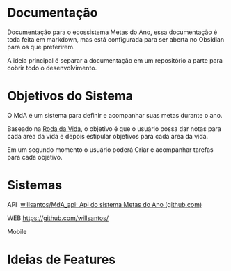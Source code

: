 
# Documentação

Documentação para o ecossistema Metas do Ano, essa documentação é toda feita em markdown, mas está configurada para ser aberta no Obsidian para os que preferirem.

  

A ideia principal é separar a documentação em um repositório a parte para cobrir todo o desenvolvimento.

  

# Objetivos do Sistema

O MdA é um sistema para definir e acompanhar suas metas durante o ano.

Baseado na [Roda da Vida](Roda%20da%20Vida.md), o objetivo é que o usuário possa dar notas para cada area da vida e depois estipular objetivos para cada area da vida.

Em um segundo momento o usuário poderá Criar e acompanhar tarefas para cada objetivo.


  

# Sistemas

  

API  [willsantos/MdA_api: Api do sistema Metas do Ano (github.com)](https://github.com/willsantos/MdA_api)

  

WEB https://github.com/willsantos/

  

Mobile

  
  
  

# Ideias de Features